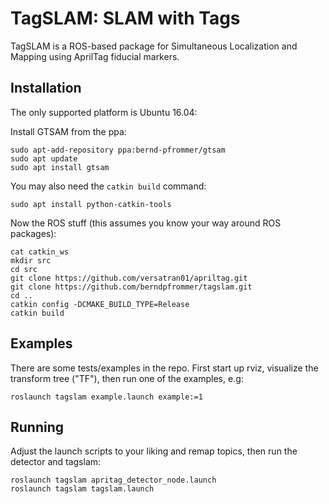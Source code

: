 # TagSLAM: SLAM with Tags

TagSLAM is a ROS-based package for Simultaneous Localization and
Mapping using AprilTag fiducial markers.


## Installation

The only supported platform is Ubuntu 16.04:

Install GTSAM from the ppa:

    sudo apt-add-repository ppa:bernd-pfrommer/gtsam
	sudo apt update
	sudo apt install gtsam

You may also need the ``catkin build`` command:

    sudo apt install python-catkin-tools

Now the ROS stuff (this assumes you know your way around ROS packages):

    cat catkin_ws
	mkdir src
	cd src
	git clone https://github.com/versatran01/apriltag.git
	git clone https://github.com/berndpfrommer/tagslam.git
	cd ..
    catkin config -DCMAKE_BUILD_TYPE=Release
	catkin build

## Examples

There are some tests/examples in the repo. First start up rviz,
visualize the transform tree ("TF"), then run one of the examples, e.g:

	roslaunch tagslam example.launch example:=1

## Running

Adjust the launch scripts to your liking and remap topics, then run the detector
and tagslam:

    roslaunch tagslam apritag_detector_node.launch
    roslaunch tagslam tagslam.launch

